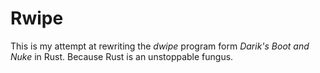 # Rwipe

This is my attempt at rewriting the *dwipe* program form *Darik's Boot and Nuke* in Rust. Because Rust is an unstoppable fungus.

